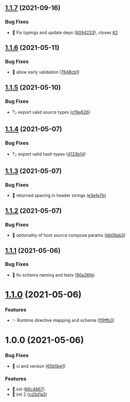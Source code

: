 ## [1.1.7](https://github.com/josh-hemphill/csp-typed-directives/compare/v1.1.6...v1.1.7) (2021-09-16)


### Bug Fixes

* :bug: Fix typings and update deps ([6094233](https://github.com/josh-hemphill/csp-typed-directives/commit/6094233def1747089fdaa738d3d4e83a8ffdb226)), closes [#2](https://github.com/josh-hemphill/csp-typed-directives/issues/2)

## [1.1.6](https://github.com/josh-hemphill/csp-typed-directives/compare/v1.1.5...v1.1.6) (2021-05-11)


### Bug Fixes

* :bug: allow early validation ([7648cb1](https://github.com/josh-hemphill/csp-typed-directives/commit/7648cb191986e8eac793614806c286206e74dc1b))

## [1.1.5](https://github.com/josh-hemphill/csp-typed-directives/compare/v1.1.4...v1.1.5) (2021-05-10)


### Bug Fixes

* :label: export valid source types ([cf9e626](https://github.com/josh-hemphill/csp-typed-directives/commit/cf9e6261894509c7745887919acea537f9f40682))

## [1.1.4](https://github.com/josh-hemphill/csp-typed-directives/compare/v1.1.3...v1.1.4) (2021-05-07)


### Bug Fixes

* :label: export valid hash types ([4133b14](https://github.com/josh-hemphill/csp-typed-directives/commit/4133b147c212a26f65cde630b756dc0d1372dbba))

## [1.1.3](https://github.com/josh-hemphill/csp-typed-directives/compare/v1.1.2...v1.1.3) (2021-05-07)


### Bug Fixes

* :bug: returned spacing in header strings ([e3e1e7b](https://github.com/josh-hemphill/csp-typed-directives/commit/e3e1e7ba153b75430ec72ae38f8aae3b7007d614))

## [1.1.2](https://github.com/josh-hemphill/csp-typed-directives/compare/v1.1.1...v1.1.2) (2021-05-07)


### Bug Fixes

* :bug: optionality of host source compose params ([bb09ab5](https://github.com/josh-hemphill/csp-typed-directives/commit/bb09ab5cadd5aeee8095a14f55979448fb24f9e6))

## [1.1.1](https://github.com/josh-hemphill/csp-typed-directives/compare/v1.1.0...v1.1.1) (2021-05-06)


### Bug Fixes

* :bug: fix schema naming and tests ([90a36fe](https://github.com/josh-hemphill/csp-typed-directives/commit/90a36fef56ea4410d1d48111e973984b895fcf32))

# [1.1.0](https://github.com/josh-hemphill/csp-typed-directives/compare/v1.0.0...v1.1.0) (2021-05-06)


### Features

* :sparkles: Runtime directive mapping and schema ([1f9ffb3](https://github.com/josh-hemphill/csp-typed-directives/commit/1f9ffb30b940dfe61a819e5ce795b7b2be6cf942))

# 1.0.0 (2021-05-06)


### Bug Fixes

* :bug: ci and version ([65b5be1](https://github.com/josh-hemphill/csp-typed-directives/commit/65b5be1750890e87f01beabeaf145f5eb6c5d95a))


### Features

* :tada: init ([66c4867](https://github.com/josh-hemphill/csp-typed-directives/commit/66c4867b0951783c734c3777481f9532cab29cf3))
* :tada: init 2 ([cd3d1a5](https://github.com/josh-hemphill/csp-typed-directives/commit/cd3d1a5a2473a23e5d0d599c7fc6ebbf39ae231f))
